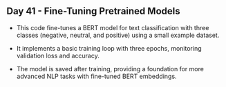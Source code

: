 ## Day 41 - Fine-Tuning Pretrained Models

- This code fine-tunes a BERT model for text classification with three classes (negative, neutral, and positive) using a small example dataset.

- It implements a basic training loop with three epochs, monitoring validation loss and accuracy.

- The model is saved after training, providing a foundation for more advanced NLP tasks with fine-tuned BERT embeddings.